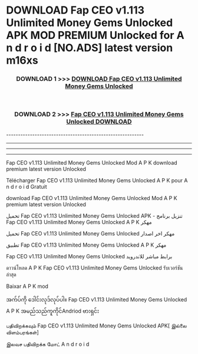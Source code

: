# DOWNLOAD Fap CEO v1.113 Unlimited Money Gems Unlocked  APK MOD PREMIUM Unlocked for A n d r o i d [NO.ADS] latest version m16xs 



<div align="center">

<h3>DOWNLOAD 1 >>> <a href="https://getmod2.web.app/?judul=Fap CEO v1.113 Unlimited Money Gems Unlocked ">DOWNLOAD Fap CEO v1.113 Unlimited Money Gems Unlocked </a></h3><br>

<h3>DOWNLOAD 2 >>> <a href="https://getmod2.web.app/?judul=Fap CEO v1.113 Unlimited Money Gems Unlocked ">Fap CEO v1.113 Unlimited Money Gems Unlocked  DOWNLOAD </a></h3>

</div>
----------------------------------------------------------

----------------------------------------------------------

----------------------------------------------------------

----------------------------------------------------------

Fap CEO v1.113 Unlimited Money Gems Unlocked  Mod A P K download premium latest version Unlocked

Télécharger Fap CEO v1.113 Unlimited Money Gems Unlocked  A P K pour A n d r o i d Gratuit

download Fap CEO v1.113 Unlimited Money Gems Unlocked  Mod A P K premium latest version Unlocked

تحميل Fap CEO v1.113 Unlimited Money Gems Unlocked  APK - تنزيل برنامج Fap CEO v1.113 Unlimited Money Gems Unlocked  A P K مهكر

تحميل Fap CEO v1.113 Unlimited Money Gems Unlocked  مهكر اخر اصدار

تطبيق Fap CEO v1.113 Unlimited Money Gems Unlocked  A P K مهكر

Fap CEO v1.113 Unlimited Money Gems Unlocked  برابط مباشر للاندرويد

ดาวน์โหลด A P K Fap CEO v1.113 Unlimited Money Gems Unlocked  รับเวอร์ชันล่าสุด

Baixar A P K mod

အက်ပ်ကို ဒေါင်းလုဒ်လုပ်ပါ။ Fap CEO v1.113 Unlimited Money Gems Unlocked  A P K အမည်သည်ကူကိုင်Andriod ဗားရှင်း

பதிவிறக்கவும் Fap CEO v1.113 Unlimited Money Gems Unlocked  APK[ இல்லை விளம்பரங்கள்] 
 
இலவச பதிவிறக்க மோட் A n d r o i d



